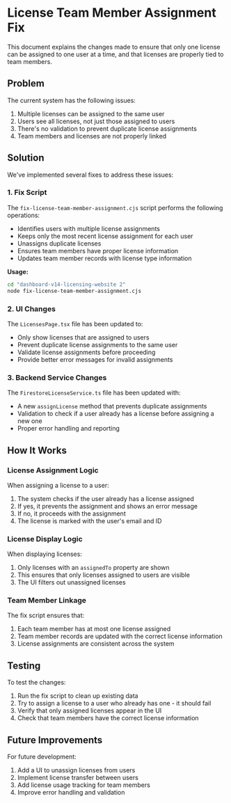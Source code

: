 # License Team Member Assignment Fix

This document explains the changes made to ensure that only one license can be assigned to one user at a time, and that licenses are properly tied to team members.

## Problem

The current system has the following issues:
1. Multiple licenses can be assigned to the same user
2. Users see all licenses, not just those assigned to users
3. There's no validation to prevent duplicate license assignments
4. Team members and licenses are not properly linked

## Solution

We've implemented several fixes to address these issues:

### 1. Fix Script

The `fix-license-team-member-assignment.cjs` script performs the following operations:
- Identifies users with multiple license assignments
- Keeps only the most recent license assignment for each user
- Unassigns duplicate licenses
- Ensures team members have proper license information
- Updates team member records with license type information

**Usage:**
```bash
cd "dashboard-v14-licensing-website 2"
node fix-license-team-member-assignment.cjs
```

### 2. UI Changes

The `LicensesPage.tsx` file has been updated to:
- Only show licenses that are assigned to users
- Prevent duplicate license assignments to the same user
- Validate license assignments before proceeding
- Provide better error messages for invalid assignments

### 3. Backend Service Changes

The `FirestoreLicenseService.ts` file has been updated with:
- A new `assignLicense` method that prevents duplicate assignments
- Validation to check if a user already has a license before assigning a new one
- Proper error handling and reporting

## How It Works

### License Assignment Logic

When assigning a license to a user:
1. The system checks if the user already has a license assigned
2. If yes, it prevents the assignment and shows an error message
3. If no, it proceeds with the assignment
4. The license is marked with the user's email and ID

### License Display Logic

When displaying licenses:
1. Only licenses with an `assignedTo` property are shown
2. This ensures that only licenses assigned to users are visible
3. The UI filters out unassigned licenses

### Team Member Linkage

The fix script ensures that:
1. Each team member has at most one license assigned
2. Team member records are updated with the correct license information
3. License assignments are consistent across the system

## Testing

To test the changes:
1. Run the fix script to clean up existing data
2. Try to assign a license to a user who already has one - it should fail
3. Verify that only assigned licenses appear in the UI
4. Check that team members have the correct license information

## Future Improvements

For future development:
1. Add a UI to unassign licenses from users
2. Implement license transfer between users
3. Add license usage tracking for team members
4. Improve error handling and validation

